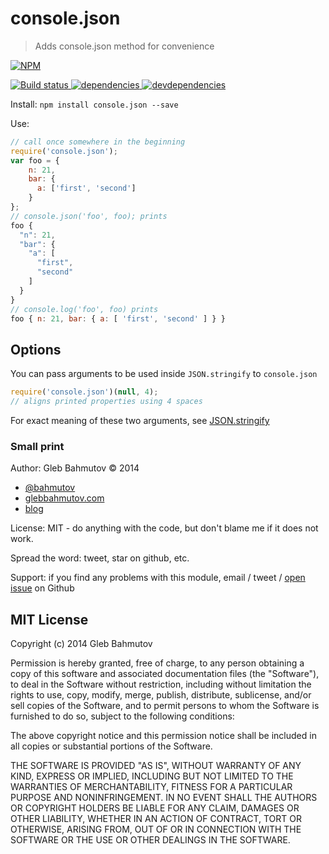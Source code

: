 # console.json

> Adds console.json method for convenience

[![NPM][console.json-icon] ][console.json-url]

[![Build status][console.json-ci-image] ][console.json-ci-url]
[![dependencies][console.json-dependencies-image] ][console.json-dependencies-url]
[![devdependencies][console.json-devdependencies-image] ][console.json-devdependencies-url]

Install: `npm install console.json --save`

Use:

```js
// call once somewhere in the beginning
require('console.json');
var foo = {
    n: 21,
    bar: {
      a: ['first', 'second']
    }
};
// console.json('foo', foo); prints
foo {
  "n": 21,
  "bar": {
    "a": [
      "first",
      "second"
    ]
  }
}
// console.log('foo', foo) prints
foo { n: 21, bar: { a: [ 'first', 'second' ] } }
```
## Options

You can pass arguments to be used inside `JSON.stringify` to `console.json`

```js
require('console.json')(null, 4);
// aligns printed properties using 4 spaces
```

For exact meaning of these two arguments, see
[JSON.stringify](https://developer.mozilla.org/en-US/docs/Web/JavaScript/Reference/Global_Objects/JSON/stringify)

### Small print

Author: Gleb Bahmutov &copy; 2014

* [@bahmutov](https://twitter.com/bahmutov)
* [glebbahmutov.com](http://glebbahmutov.com)
* [blog](http://glebbahmutov.com/blog/)

License: MIT - do anything with the code, but don't blame me if it does not work.

Spread the word: tweet, star on github, etc.

Support: if you find any problems with this module, email / tweet /
[open issue](https://github.com/bahmutov/console.json/issues) on Github

## MIT License

Copyright (c) 2014 Gleb Bahmutov

Permission is hereby granted, free of charge, to any person
obtaining a copy of this software and associated documentation
files (the "Software"), to deal in the Software without
restriction, including without limitation the rights to use,
copy, modify, merge, publish, distribute, sublicense, and/or sell
copies of the Software, and to permit persons to whom the
Software is furnished to do so, subject to the following
conditions:

The above copyright notice and this permission notice shall be
included in all copies or substantial portions of the Software.

THE SOFTWARE IS PROVIDED "AS IS", WITHOUT WARRANTY OF ANY KIND,
EXPRESS OR IMPLIED, INCLUDING BUT NOT LIMITED TO THE WARRANTIES
OF MERCHANTABILITY, FITNESS FOR A PARTICULAR PURPOSE AND
NONINFRINGEMENT. IN NO EVENT SHALL THE AUTHORS OR COPYRIGHT
HOLDERS BE LIABLE FOR ANY CLAIM, DAMAGES OR OTHER LIABILITY,
WHETHER IN AN ACTION OF CONTRACT, TORT OR OTHERWISE, ARISING
FROM, OUT OF OR IN CONNECTION WITH THE SOFTWARE OR THE USE OR
OTHER DEALINGS IN THE SOFTWARE.

[console.json-icon]: https://nodei.co/npm/console.json.png?downloads=true
[console.json-url]: https://npmjs.org/package/console.json
[console.json-ci-image]: https://travis-ci.org/bahmutov/console.json.png?branch=master
[console.json-ci-url]: https://travis-ci.org/bahmutov/console.json
[console.json-dependencies-image]: https://david-dm.org/bahmutov/console.json.png
[console.json-dependencies-url]: https://david-dm.org/bahmutov/console.json
[console.json-devdependencies-image]: https://david-dm.org/bahmutov/console.json/dev-status.png
[console.json-devdependencies-url]: https://david-dm.org/bahmutov/console.json#info=devDependencies

